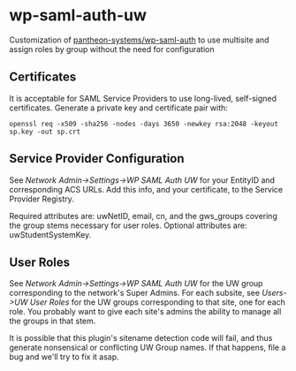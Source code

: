 # wp-saml-auth-uw
Customization of [pantheon-systems/wp-saml-auth](https://github.com/pantheon-systems/wp-saml-auth) to use multisite and assign roles by group without the need for configuration


## Certificates
It is acceptable for SAML Service Providers to use long-lived, self-signed certificates. 
Generate a private key and certificate pair with:

    openssl req -x509 -sha256 -nodes -days 3650 -newkey rsa:2048 -keyout sp.key -out sp.crt

## Service Provider Configuration
See _Network Admin->Settings->WP SAML Auth UW_ for your EntityID and corresponding ACS URLs. 
Add this info, and your certificate, to the Service Provider Registry.

Required attributes are: uwNetID, email, cn, and the gws_groups covering the group stems necessary for user roles.
Optional attributes are: uwStudentSystemKey.

## User Roles
See _Network Admin->Settings->WP SAML Auth UW_ for the UW group corresponding to the network's Super Admins.
For each subsite, see _Users->UW User Roles_ for the UW groups corresponding to that site, one for each role.
You probably want to give each site's admins the ability to manage all the groups in that stem.

It is possible that this plugin's sitename detection code will fail, and thus generate nonsensical or conflicting UW Group names.
If that happens, file a bug and we'll try to fix it asap.
